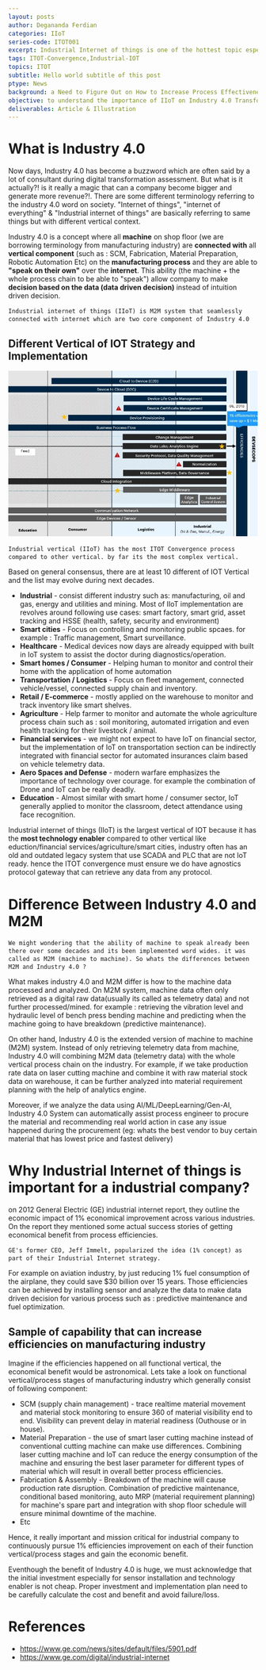 ```yaml
---
layout: posts
author: Degananda Ferdian
categories: IIoT
series-code: ITOT001
excerpt: Industrial Internet of things is one of the hottest topic especially on digital transformation initiative. It play a critical role especially on manufacturing, oil and gas and energy.
tags: ITOT-Convergence,Industrial-IOT
topics: ITOT
subtitle: Hello world subtitle of this post
ptype: News
background: a Need to Figure Out on How to Increase Process Effectiveness to Achieve Cost Reduction on Industry
objective: to understand the importance of IIoT on Industry 4.0 Transformation
deliverables: Article & Illustration
---
```


# What is Industry 4.0 
Now days, Industry 4.0 has become a buzzword which are often said by a lot of consultant during digital transformation assessment. But what is it actually?! is it really a magic that can a company become bigger and generate more revenue?!. There are some different terminology referring to the industry 4.0 word on society. "Internet of things", "internet of everything" & "Industrial internet of things" are basically referring to same things but with different vertical context.

Industry 4.0 is a concept where all **machine** on shop floor (we are borrowing terminology from manufacturing industry) are **connected with** all **vertical component** (such as : SCM, Fabrication, Material Preparation, Robotic Automation Etc) on the **manufacturing process** and they are able to **"speak on their own"** over the **internet**. This ability (the machine + the whole process chain to be able to "speak") allow company to make **decision based on the data (data driven decision)** instead of intuition driven decision. 

    Industrial internet of things (IIoT) is M2M system that seamlessly connected with internet which are two core component of Industry 4.0

## Different Vertical of IOT Strategy and Implementation

![postimage80](/assets/images/2025-02/vertical-of-iot.jpg)

    Industrial vertical (IIoT) has the most ITOT Convergence process compared to other vertical. by far its the most complex vertical.

Based on general consensus, there are at least 10 different of IOT Vertical and the list may evolve during next decades.

- **Industrial** - consist different industry such as: manufacturing, oil and gas, energy and utilities and mining. Most of IIoT implementation are revolves around following use cases: smart factory, smart grid, asset tracking and HSSE (health, safety, security and environment)
- **Smart cities** - Focus on controlling and monitoring public spcaes. for example : Traffic management, Smart surveillance. 
- **Healthcare** -  Medical devices now days are already equipped with built in IoT system to assist the doctor during diagnostics/operation.
- **Smart homes / Consumer** - Helping human to monitor and control their home with the application of home automation
- **Transportation / Logistics** - Focus on fleet management, connected vehicle/vessel, connected supply chain and inventory.
- **Retail / E-commerce** - mostly applied on the warehouse to monitor and track inventory like smart shelves.
- **Agriculture** - Help farmer to monitor and automate the whole agriculture process chain such as : soil monitoring, automated irrigation and even health tracking for their livestock / animal.
- **Financial services** - we might not expect to have IoT on financial sector, but the implementation of IoT on transportation section can be indirectly integrated with financial sector for automated insurances claim based on vehicle telemetry data.
- **Aero Spaces and Defense** - modern warfare emphasizes the importance of technology over courage. for example the combination of Drone and IoT can be really deadly.
- **Education** - Almost similar with smart home / consumer sector, IoT generally applied to monitor the classroom, detect attendance using face recognition.

Industrial internet of things (IIoT) is the largest vertical of IOT because it has the **most technology enabler** compared to other vertical like eduction/financial services/agriculture/smart cities, industry often has an old and outdated legacy system that use SCADA and PLC that are not IoT ready. hence the ITOT convergence must ensure we do have agnostics protocol gateway that can retrieve any data from any protocol. 

# Difference Between Industry 4.0 and M2M
    We might wondering that the ability of machine to speak already been there over some decades and its been implemented word wides. it was called as M2M (machine to machine). So whats the differences between M2M and Industry 4.0 ?

What makes industry 4.0 and M2M differ is how to the machine data processed and analyzed. On M2M system, machine data often only retrieved as a digital raw data(usually its called as telemetry data) and not further processed/mined. for example : retrieving the vibration level and hydraulic level of bench press bending machine and predicting when the machine going to have breakdown (predictive maintenance).

On other hand, Industry 4.0 is the extended version of machine to machine (M2M) system. Instead of only retrieving telemetry data from machine, Industry 4.0 will combining M2M data (telemetry data) with the whole vertical process chain on the industry. For example, if we take production rate data on laser cutting machine and combine it with raw material stock data on warehouse, it can be further analyzed into material requirement planning with the help of analytics engine. 

Moreover, if we analyze the data using AI/ML/DeepLearning/Gen-AI, Industry 4.0 System can automatically assist process engineer to procure the material and recommending real world action in case any issue happened during the procurement (eg: whats the best vendor to buy certain material that has lowest price and fastest delivery)

# Why Industrial Internet of things is important for a industrial company?

on 2012 General Electric (GE) industrial internet report, they outline the economic impact of 1% economical improvement across various industries. On the report they mentioned some actual success stories of getting economical benefit from process efficiencies. 

    GE's former CEO, Jeff Immelt, popularized the idea (1% concept) as part of their Industrial Internet strategy.

For example on aviation industry, by just reducing 1% fuel consumption of the airplane, they could save  $30 billion over 15 years. Those efficiencies can be achieved by installing sensor and analyze the data to make data driven decision for various process such as : predictive maintenance and fuel optimization.
## Sample of capability that can increase efficiencies on manufacturing industry

Imagine if the efficiencies happened on all functional vertical, the economical benefit would be astronomical. Lets take a look on functional vertical/process stages of manufacturing industry which generally consist of following component:
- SCM (supply chain management) - trace realtime material movement and material stock monitoring to ensure 360 of material visibility end to end. Visibility can prevent delay in material readiness (Outhouse or in house).
- Material Preparation - the use of smart laser cutting machine instead of conventional cutting machine can make use differences. Combining laser cutting machine and IoT can reduce the energy consumption of the machine and ensuring the best laser parameter for different types of material which will result in overall better process efficiencies.
- Fabrication & Assembly - Breakdown of the machine will cause production rate disruption. Combination of predictive maintenance, conditional based monitoring, auto MRP (material requirement planning) for machine's spare part and integration with shop floor schedule will ensure minimal downtime of the machine.
- Etc

Hence, it really important and mission critical for industrial company to continuously pursue 1% efficiencies improvement on each of their function vertical/process stages and gain the economic benefit. 

Eventhough the benefit of Industry 4.0 is huge, we must acknowledge that the initial investment especially for sensor installation and technology enabler is not cheap. Proper investment and implementation plan need to be carefully calculate the cost and benefit and avoid failure/loss.

# References
- https://www.ge.com/news/sites/default/files/5901.pdf
- https://www.ge.com/digital/industrial-internet